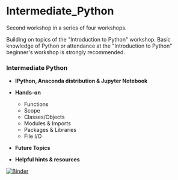 # Intermediate_Python
Second workshop in a series of four workshops. 

Building on topics of the "Introduction to Python" workshop. Basic knowledge of Python or attendance at the "Introduction to Python" beginner's workshop is strongly recommended.  

### Intermediate Python

* **IPython, Anaconda distribution & Jupyter Notebook**
* **Hands-on**
  * Functions
  * Scope
  * Classes/Objects
  * Modules & Imports
  * Packages & Libraries
  * File I/O

* **Future Topics**<br>

* **Helpful hints & resources**


[![Binder](https://mybinder.org/badge_logo.svg)](https://mybinder.org/v2/gh/ken7gh/Intermediate-Python.git/master)
